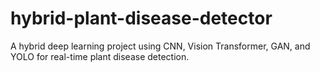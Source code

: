 # hybrid-plant-disease-detector
A hybrid deep learning project using CNN, Vision Transformer, GAN, and YOLO for real-time plant disease detection.
